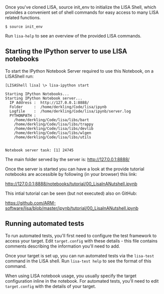 Once you've cloned LISA, source init_env to initialize the LISA Shell, which provides
a convenient set of shell commands for easy access to many LISA related
functions.

```shell
$ source init_env
```

Run `lisa-help` to see an overview of the provided LISA commands.

## Starting the IPython server to use LISA notebooks

To start the IPython Notebook Server required to use this Notebook, on a
LISAShell run:

```shell
[LISAShell lisa] \> lisa-ipython start

Starting IPython Notebooks...
Starting IPython Notebook server...
  IP Address :  http://127.0.0.1:8888/
  Folder     :  /home/derkling/Code/lisa/ipynb
  Logfile    :  /home/derkling/Code/lisa/ipynb/server.log
  PYTHONPATH : 
    /home/derkling/Code/lisa/libs/bart
    /home/derkling/Code/lisa/libs/trappy
    /home/derkling/Code/lisa/libs/devlib
    /home/derkling/Code/lisa/libs/wlgen
    /home/derkling/Code/lisa/libs/utils


Notebook server task: [1] 24745
```

The main folder served by the server is:
  http://127.0.0.1:8888/
  
Once the server is started you can have a look at the provide tutorial notebooks
are accessible by following (in your browser) this link:

  http://127.0.0.1:8888/notebooks/tutorial/00_LisaInANutshell.ipynb

This intial tutorial can be seen (but not executed) also on GitHub:

  https://github.com/ARM-software/lisa/blob/master/ipynb/tutorial/00_LisaInANutshell.ipynb

## Running automated tests

To run automated tests, you'll first need to configure the test framework to access your target. 
Edit `target.config` with these details - this file contains comments describing the information 
you'll need to add.

Once your target is set up, you can run automated tests via the `lisa-test` command in the LISA shell. 
Run `lisa-test help` to see the format of this command.

When using LISA notebook usage, you usually specify the target configuration inline in the notebook. 
For automated tests, you'll need to edit `target.config` with the details of your target.